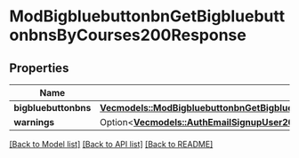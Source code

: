 # ModBigbluebuttonbnGetBigbluebuttonbnsByCourses200Response

## Properties

Name | Type | Description | Notes
------------ | ------------- | ------------- | -------------
**bigbluebuttonbns** | [**Vec<models::ModBigbluebuttonbnGetBigbluebuttonbnsByCourses200ResponseBigbluebuttonbnsInner>**](mod_bigbluebuttonbn_get_bigbluebuttonbns_by_courses_200_response_bigbluebuttonbns_inner.md) |  | 
**warnings** | Option<[**Vec<models::AuthEmailSignupUser200ResponseWarningsInner>**](auth_email_signup_user_200_response_warnings_inner.md)> |  | [optional]

[[Back to Model list]](../README.md#documentation-for-models) [[Back to API list]](../README.md#documentation-for-api-endpoints) [[Back to README]](../README.md)


